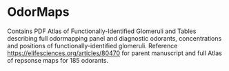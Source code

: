 # OdorMaps
Contains PDF Atlas of Functionally-Identified Glomeruli and Tables describing full odormapping panel and diagnostic odorants, concentrations and positions of functionally-identified glomeruli.
Reference https://elifesciences.org/articles/80470 for parent manuscript and full Atlas of repsonse maps for 185 odorants.
